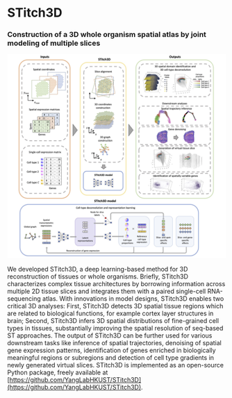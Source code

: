 # STitch3D

### Construction of a 3D whole organism spatial atlas by joint modeling of multiple slices

![STitch3D\_pipeline](Overview.jpg)

We developed STitch3D, a deep learning-based method for 3D reconstruction of tissues or whole organisms. Briefly, STitch3D characterizes complex tissue architectures by borrowing information across multiple 2D tissue slices and integrates them with a paired single-cell RNA-sequencing atlas. With innovations in model designs, STitch3D enables two critical 3D analyses: First, STitch3D detects 3D spatial tissue regions which are related to biological functions, for example cortex layer structures in brain; Second, STitch3D infers 3D spatial distributions of fine-grained cell types in tissues, substantially improving the spatial resolution of seq-based ST approaches. The output of STitch3D can be further used for various downstream tasks like inference of spatial trajectories, denoising of spatial gene expression patterns, identification of genes enriched in biologically meaningful regions or subregions and detection of cell type gradients in newly generated virtual slices. STitch3D is implemented as an open-source Python package, freely available at [https://github.com/YangLabHKUST/STitch3D](https://github.com/YangLabHKUST/STitch3D).


